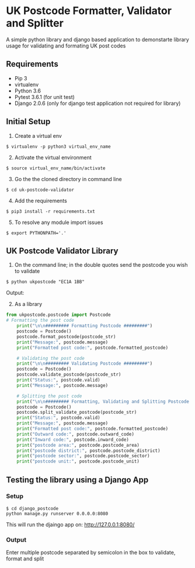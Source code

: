 # UK Postcode Formatter, Validator and Splitter

A simple python library and django based application to demonstarte library usage for validating and formating UK post codes

## Requirements
* Pip 3
* virtualenv
* Python 3.6
* Pytest 3.6.1 (for unit test)
* Django 2.0.6 (only for django test application not required for library)

## Initial Setup
1. Create a virtual env
```shell
$ virtualenv -p python3 virtual_env_name
```
2. Activate the virtual environment
```shell
$ source virtual_env_name/bin/activate
```
3. Go the the cloned directory in command line
```shell
$ cd uk-postcode-validator
```
4. Add the requirements
```shell
$ pip3 install -r requirements.txt
```
5. To resolve any module import issues
```shell
$ export PYTHONPATH='.'
```

## UK Postcode Validator Library
1. On the command line; in the double quotes send the postcode you wish to validate
```shell
$ python ukpostcode "EC1A 1BB"
```
Output:


2. As a library
```python
from ukpostcode.postcode import Postcode
# Formatting the post code
    print("\n\n######### Formatting Postcode #########")
    postcode = Postcode()
    postcode.format_postcode(postcode_str)
    print("Message:", postcode.message)
    print("Formatted post code:", postcode.formatted_postcode)

    # Validating the post code
    print("\n\n######### Validating Postcode #########")
    postcode = Postcode()
    postcode.validate_postcode(postcode_str)
    print("Status:", postcode.valid)
    print("Message:", postcode.message)

    # Splitting the post code
    print("\n\n######### Formatting, Validating and Splitting Postcode #########")
    postcode = Postcode()
    postcode.split_validate_postcode(postcode_str)
    print("Status:", postcode.valid)
    print("Message:", postcode.message)
    print("Formatted post code:", postcode.formatted_postcode)
    print("Outward code:", postcode.outward_code)
    print("Inward code:", postcode.inward_code)
    print("postcode area:", postcode.postcode_area)
    print("postcode district:", postcode.postcode_district)
    print("postcode sector:", postcode.postcode_sector)
    print("postcode unit:", postcode.postcode_unit)
```
## Testing the library using a Django App
### Setup
```shell
$ cd django_postcode
python manage.py runserver 0.0.0.0:8080
```
This will run the djaingo app on: http://127.0.0.1:8080/

### Output
Enter multiple postcode separated by semicolon in the box to validate, format and split

